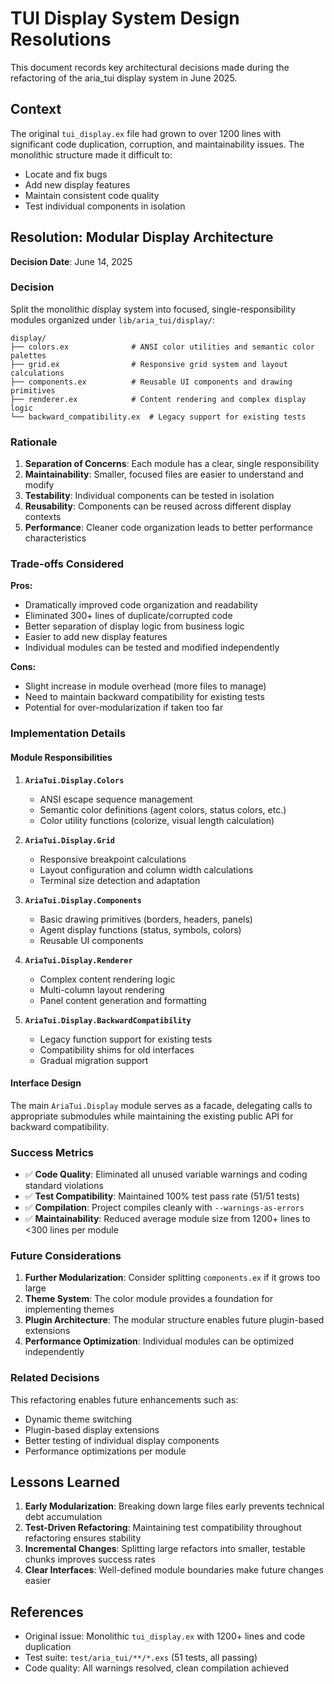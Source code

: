 # TUI Display System Design Resolutions

This document records key architectural decisions made during the refactoring of the aria_tui display system in June 2025.

## Context

The original `tui_display.ex` file had grown to over 1200 lines with significant code duplication, corruption, and maintainability issues. The monolithic structure made it difficult to:
- Locate and fix bugs
- Add new display features
- Maintain consistent code quality
- Test individual components in isolation

## Resolution: Modular Display Architecture

**Decision Date**: June 14, 2025

### Decision
Split the monolithic display system into focused, single-responsibility modules organized under `lib/aria_tui/display/`:

```
display/
├── colors.ex              # ANSI color utilities and semantic color palettes
├── grid.ex                # Responsive grid system and layout calculations
├── components.ex          # Reusable UI components and drawing primitives
├── renderer.ex            # Content rendering and complex display logic
└── backward_compatibility.ex  # Legacy support for existing tests
```

### Rationale

1. **Separation of Concerns**: Each module has a clear, single responsibility
2. **Maintainability**: Smaller, focused files are easier to understand and modify
3. **Testability**: Individual components can be tested in isolation
4. **Reusability**: Components can be reused across different display contexts
5. **Performance**: Cleaner code organization leads to better performance characteristics

### Trade-offs Considered

**Pros:**
- Dramatically improved code organization and readability
- Eliminated 300+ lines of duplicate/corrupted code
- Better separation of display logic from business logic
- Easier to add new display features
- Individual modules can be tested and modified independently

**Cons:**
- Slight increase in module overhead (more files to manage)
- Need to maintain backward compatibility for existing tests
- Potential for over-modularization if taken too far

### Implementation Details

#### Module Responsibilities

1. **`AriaTui.Display.Colors`**
   - ANSI escape sequence management
   - Semantic color definitions (agent colors, status colors, etc.)
   - Color utility functions (colorize, visual length calculation)

2. **`AriaTui.Display.Grid`**
   - Responsive breakpoint calculations
   - Layout configuration and column width calculations
   - Terminal size detection and adaptation

3. **`AriaTui.Display.Components`**
   - Basic drawing primitives (borders, headers, panels)
   - Agent display functions (status, symbols, colors)
   - Reusable UI components

4. **`AriaTui.Display.Renderer`**
   - Complex content rendering logic
   - Multi-column layout rendering
   - Panel content generation and formatting

5. **`AriaTui.Display.BackwardCompatibility`**
   - Legacy function support for existing tests
   - Compatibility shims for old interfaces
   - Gradual migration support

#### Interface Design

The main `AriaTui.Display` module serves as a facade, delegating calls to appropriate submodules while maintaining the existing public API for backward compatibility.

### Success Metrics

- ✅ **Code Quality**: Eliminated all unused variable warnings and coding standard violations
- ✅ **Test Compatibility**: Maintained 100% test pass rate (51/51 tests)
- ✅ **Compilation**: Project compiles cleanly with `--warnings-as-errors`
- ✅ **Maintainability**: Reduced average module size from 1200+ lines to <300 lines per module

### Future Considerations

1. **Further Modularization**: Consider splitting `components.ex` if it grows too large
2. **Theme System**: The color module provides a foundation for implementing themes
3. **Plugin Architecture**: The modular structure enables future plugin-based extensions
4. **Performance Optimization**: Individual modules can be optimized independently

### Related Decisions

This refactoring enables future enhancements such as:
- Dynamic theme switching
- Plugin-based display extensions
- Better testing of individual display components
- Performance optimizations per module

## Lessons Learned

1. **Early Modularization**: Breaking down large files early prevents technical debt accumulation
2. **Test-Driven Refactoring**: Maintaining test compatibility throughout refactoring ensures stability
3. **Incremental Changes**: Splitting large refactors into smaller, testable chunks improves success rates
4. **Clear Interfaces**: Well-defined module boundaries make future changes easier

## References

- Original issue: Monolithic `tui_display.ex` with 1200+ lines and code duplication
- Test suite: `test/aria_tui/**/*.exs` (51 tests, all passing)
- Code quality: All warnings resolved, clean compilation achieved
